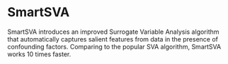 # SmartSVA
SmartSVA introduces an improved Surrogate Variable Analysis algorithm that automatically captures salient features from data in the presence of confounding factors. Comparing to the popular SVA algorithm, SmartSVA works 10 times faster.
